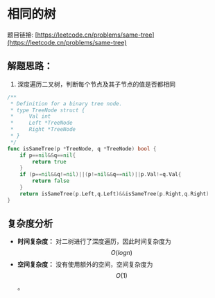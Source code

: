 # 相同的树

题目链接: [https://leetcode.cn/problems/same-tree](https://leetcode.cn/problems/same-tree)

## 解题思路：

1. 深度遍历二叉树，判断每个节点及其子节点的值是否都相同

```go
/**
 * Definition for a binary tree node.
 * type TreeNode struct {
 *     Val int
 *     Left *TreeNode
 *     Right *TreeNode
 * }
 */
func isSameTree(p *TreeNode, q *TreeNode) bool {
    if p==nil&&q==nil{
        return true
    }
    if (p==nil&&q!=nil)||(p!=nil&&q==nil)||p.Val!=q.Val{
        return false
    }
    return isSameTree(p.Left,q.Left)&&isSameTree(p.Right,q.Right)
}
```

## 复杂度分析

- **时间复杂度：** 对二树进行了深度遍历，因此时间复杂度为$$O(log n)$$
- **空间复杂度：** 没有使用额外的空间，空间复杂度为$$O(1)$$。
